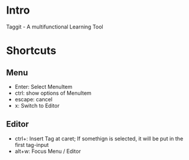 # Intro

Taggit - A multifunctional Learning Tool


# Shortcuts

## Menu
* Enter: Select MenuItem
* ctrl: show options of MenuItem
* escape: cancel
* x: Switch to Editor
 
## Editor
* ctrl+<Tag-Number>: Insert Tag at caret; If somethign is selected, it will be put in the first tag-input
* alt+w: Focus Menu / Editor
